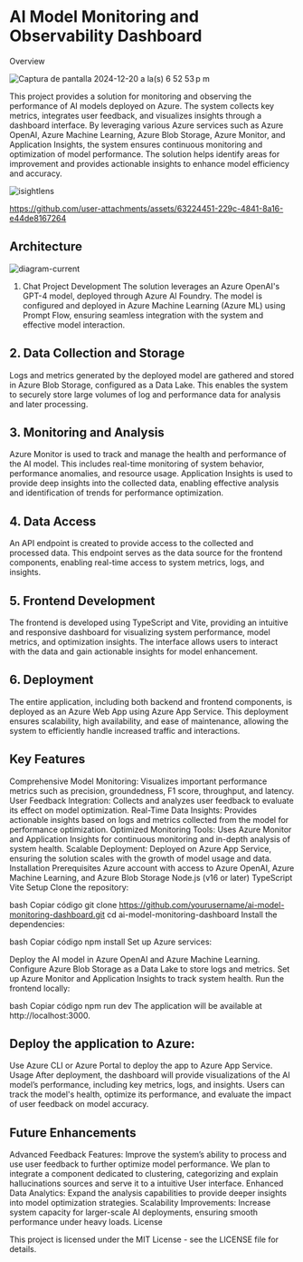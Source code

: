 # AI Model Monitoring and Observability Dashboard
Overview

![Captura de pantalla 2024-12-20 a la(s) 6 52 53 p m](https://github.com/user-attachments/assets/52162a23-ac86-448b-9fdb-8a62536292c0)



This project provides a solution for monitoring and observing the performance of AI models deployed on Azure. The system collects key metrics, integrates user feedback, and visualizes insights through a dashboard interface. By leveraging various Azure services such as Azure OpenAI, Azure Machine Learning, Azure Blob Storage, Azure Monitor, and Application Insights, the system ensures continuous monitoring and optimization of model performance. The solution helps identify areas for improvement and provides actionable insights to enhance model efficiency and accuracy.

![isightlens](https://github.com/user-attachments/assets/1e81f3e6-6442-47c6-ada1-03ce046a000a)


https://github.com/user-attachments/assets/63224451-229c-4841-8a16-e44de8167264

## Architecture

![diagram-current](https://github.com/user-attachments/assets/79f5a0f7-2291-4c96-a6fd-cc22c76f212a)

1. Chat Project Development
The solution leverages an Azure OpenAI's GPT-4 model, deployed through Azure AI Foundry. The model is configured and deployed in Azure Machine Learning (Azure ML) using Prompt Flow, ensuring seamless integration with the system and effective model interaction.


## 2. Data Collection and Storage
Logs and metrics generated by the deployed model are gathered and stored in Azure Blob Storage, configured as a Data Lake. This enables the system to securely store large volumes of log and performance data for analysis and later processing.

## 3. Monitoring and Analysis
Azure Monitor is used to track and manage the health and performance of the AI model. This includes real-time monitoring of system behavior, performance anomalies, and resource usage. Application Insights is used to provide deep insights into the collected data, enabling effective analysis and identification of trends for performance optimization.

## 4. Data Access
An API endpoint is created to provide access to the collected and processed data. This endpoint serves as the data source for the frontend components, enabling real-time access to system metrics, logs, and insights.

## 5. Frontend Development
The frontend is developed using TypeScript and Vite, providing an intuitive and responsive dashboard for visualizing system performance, model metrics, and optimization insights. The interface allows users to interact with the data and gain actionable insights for model enhancement.

## 6. Deployment
The entire application, including both backend and frontend components, is deployed as an Azure Web App using Azure App Service. This deployment ensures scalability, high availability, and ease of maintenance, allowing the system to efficiently handle increased traffic and interactions.

## Key Features
Comprehensive Model Monitoring: Visualizes important performance metrics such as precision, groundedness, F1 score, throughput, and latency.
User Feedback Integration: Collects and analyzes user feedback to evaluate its effect on model optimization.
Real-Time Data Insights: Provides actionable insights based on logs and metrics collected from the model for performance optimization.
Optimized Monitoring Tools: Uses Azure Monitor and Application Insights for continuous monitoring and in-depth analysis of system health.
Scalable Deployment: Deployed on Azure App Service, ensuring the solution scales with the growth of model usage and data.
Installation
Prerequisites
Azure account with access to Azure OpenAI, Azure Machine Learning, and Azure Blob Storage
Node.js (v16 or later)
TypeScript
Vite
Setup
Clone the repository:

bash
Copiar código
git clone https://github.com/yourusername/ai-model-monitoring-dashboard.git
cd ai-model-monitoring-dashboard
Install the dependencies:

bash
Copiar código
npm install
Set up Azure services:

Deploy the AI model in Azure OpenAI and Azure Machine Learning.
Configure Azure Blob Storage as a Data Lake to store logs and metrics.
Set up Azure Monitor and Application Insights to track system health.
Run the frontend locally:

bash
Copiar código
npm run dev
The application will be available at http://localhost:3000.

## Deploy the application to Azure:

Use Azure CLI or Azure Portal to deploy the app to Azure App Service.
Usage
After deployment, the dashboard will provide visualizations of the AI model’s performance, including key metrics, logs, and insights. Users can track the model's health, optimize its performance, and evaluate the impact of user feedback on model accuracy.

## Future Enhancements
Advanced Feedback Features: Improve the system’s ability to process and use user feedback to further optimize model performance. We plan to integrate a component dedicated to clustering, categorizing and explain hallucinations sources and serve it to a intuitive User interface.
Enhanced Data Analytics: Expand the analysis capabilities to provide deeper insights into model optimization strategies.
Scalability Improvements: Increase system capacity for larger-scale AI deployments, ensuring smooth performance under heavy loads.
License

This project is licensed under the MIT License - see the LICENSE file for details.
